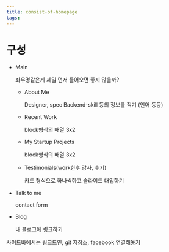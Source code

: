 ```yaml
---
title: consist-of-homepage
tags:
---
```


# 구성

- Main

  좌우명같은게 제일 먼저 들어오면 좋지 않을까?

  - About Me

    Designer, spec Backend-skill 등의 정보를 적기 (언어 등등)

  - Recent Work

    block형식의 배열 3x2

  - My Startup Projects

    block형식의 배열 3x2

  - Testimonials(work한후 감사, 후기)

    카드 형식으로 하나씩하고 슬라이드 대입하기

- Talk to me

   contact form

- Blog

  내 블로그에 링크하기



사이드바에서는 링크드인, git 저장소, facebook 연결해놓기